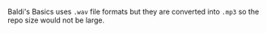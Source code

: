 Baldi's Basics uses `.wav` file formats but they are converted into `.mp3` so the repo size would not be large.